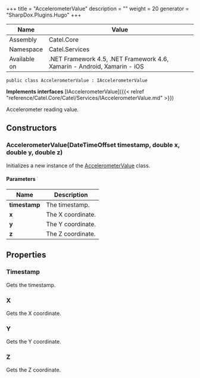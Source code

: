 

+++
title = "AccelerometerValue" 
description = ""
weight = 20
generator = "SharpDox.Plugins.Hugo"
+++

Name|Value
---|---
Assembly|Catel.Core
Namespace|Catel.Services
Available on|.NET Framework 4.5, .NET Framework 4.6, Xamarin - Android, Xamarin - iOS

```
public class AccelerometerValue : IAccelerometerValue
```

**Implements interfaces**
[IAccelerometerValue]({{< relref "reference/Catel.Core/Catel/Services/IAccelerometerValue.md" >}})

Accelerometer reading value.

## Constructors

### AccelerometerValue(DateTimeOffset timestamp, double x, double y, double z)

Initializes a new instance of the [AccelerometerValue](#) class.

#### Parameters

Name|Description
---|---
**timestamp**|The timestamp.
**x**|The X coordinate.
**y**|The Y coordinate.
**z**|The Z coordinate.

## Properties

### Timestamp

Gets the timestamp.

### X

Gets the X coordinate.

### Y

Gets the Y coordinate.

### Z

Gets the Z coordinate.

